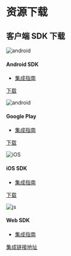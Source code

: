 # 资源下载

## 客户端 SDK 下载

<div class="row client downloads">
    <div class="col-md-4">
        <div class="thumbnail">
            <img src="../image/resource_android.png" alt="android">
            <div class="caption">
                <h4>Android SDK</h4>
                <ul>
                    <li><a href="../client/Android/android_guide">集成指南</a></li>
                </ul>
                <p><a href="https://www.jiguang.cn/downloads/sdk/jmlink_android" class="btn btn-default" role="button">下载</a></p>
            </div>
        </div>
    </div>
    <div class="col-md-4">
        <div class="thumbnail">
            <img src="../image/resource_android.png" alt="android">
            <div class="caption">
                <h4>Google Play</h4>
                <ul>
                    <li><a href="../client/Android/android_guide">集成指南</a></li>
                </ul>
                <p><a href="https://sdkfiledl.jiguang.cn/sdk/jmlink-android-1.0.0-googleplay.zip" class="btn btn-default" role="button">下载</a></p>
            </div>
        </div>
    </div>
    <div class="col-md-4">
        <div class="thumbnail">
            <img src="../image/resource_ios.png" alt="iOS">
            <div class="caption">
                <h4>iOS SDK</h4>
                <ul>
                    <li><a href="../client/iOS/ios_guide">集成指南</a></li>
                </ul>
                <p><a href="https://www.jiguang.cn/downloads/sdk/jmlink_ios" class="btn btn-default" role="button">下载</a></p>
            </div>
        </div>
    </div>
    <div class="col-md-4">
        <div class="thumbnail">
            <img src="../image/resource_web.png" alt="js">
            <div class="caption">
                <h4>Web SDK</h4>
                <ul>
                    <li><a href="../client/Web/jmlink_web_sdk">集成指南</a></li>
                </ul>
                <p><a href="../client/Web/jmlink_web_sdk/#sdk" class="btn btn-default" role="button">集成链接地址</a></p>
            </div>
        </div>
    </div>
</div>

